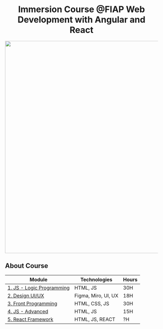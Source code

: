 <h1 align="center"> Immersion Course @FIAP Web Development with Angular and React </h1>

<div align="center">
  <img src="https://user-images.githubusercontent.com/98968823/174916160-ad8cd7b7-2b66-4561-a234-9655facff18f.png" width="700px" />
  </div>

  <h2 align="start"> About Course </h2>
  
|Module | Technologies | Hours |
|---|---|---|
|  [1. JS - Logic Programming](https://github.com/belluzzojr/frontend-specialist-fiap/tree/main/module1) | HTML, JS | 30H |
|  [2. Design UI/UX]() | Figma, Miro, UI, UX | 18H |
|  [3. Front Programming]() | HTML, CSS, JS | 30H |
|  [4. JS - Advanced]() | HTML, JS | 15H |
|  [5. React Framework]() | HTML, JS, REACT | ?H |
